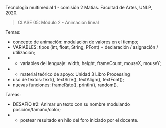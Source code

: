 Tecnología multimedial 1 - comisión 2 Matias. Facultad de Artes, UNLP, 2020.

> CLASE 05: Módulo 2 - Animación lineal

Temas:
- concepto de animación: modulación de valores en el tiempo;
- VARIABLES: tipos (int, float, String, PFont) + declaración / asignación / utilización;
- - variables del lenguaje: width, height, frameCount, mouseX, mouseY;
- - material teórico de apoyo: Unidad 3 Libro Processing
- uso de textos: text(), textSize(), textAlign(), textFont();
- nuevas funciones: frameRate(), println(), random().


Tareas:
- DESAFÍO #2: Animar un texto con su nombre modulando posición/tamaño/color;
- - postear resultado en hilo del foro iniciado por el docente.
